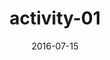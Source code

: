 ---
title: activity-01
articlename: >-
  Individual Versus Team-Based Financial Incentives to Increase Physical Activity: A Randomized, Controlled Trial
date: '2016-07-15'
summary: >-
  Financial incentives rewarded for a combination of individual and team performance were most effective for increasing physical activity.
authors: >-
  Mitesh S. Patel, David A. Asch, Roy Rosin, Dylan S. Small, Scarlett L. Bellamy, Kimberly Eberbach, Karen J. Walters, Nancy Haff, Samantha M. Lee, Lisa Wesby, Karen Hoffer, David Shuttleworth, Devon H. Taylor, Victoria Hilbert, Jingsan Zhu, Lin Yang, Xingmei Wang, Kevin G. Volpp
externallink: 'https://link.springer.com/article/10.1007/s11606-016-3627-0'
journal: JGIM
---